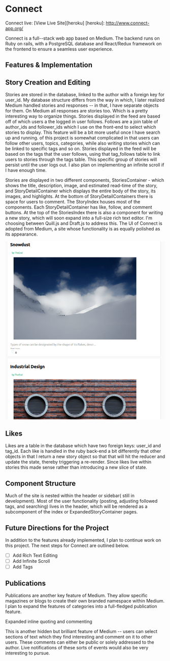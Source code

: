 # Connect

Connect live:
[View Live Site][heroku]
[heroku]: http://www.connect-app.org/

Connect is a full--stack web app based on Medium. The backend runs on Ruby on rails, with a PostgreSQL database and React/Redux framework on the frontend to ensure a seamless user experience.

## Features & Implementation

## Story Creation and Editing

Stories are stored in the database, linked to the author with a foreign key for user_id. My database structure differs from the way in which, I later realized Medium handled stories and responses -- in that, I have separate objects for them. On Medium all responses are stories too. Which is a pretty interesting way to organize things. Stories displayed in the feed are based off of which users a the logged in user follows. Follows are a join table of author_ids and follower_ids which I use on the front-end to select which stories to display. This feature will be a bit more useful once I have search up and running. of this project is somewhat complicated in that users can follow other users, topics, categories, while also writing stories which can be linked to specific tags and so on. Stories displayed in the feed will be based on the tags that the user follows, using that tag_follows table to link users to stories through the tags table. This specific group of stories will persist until the user logs out. I also plan on implementing an infinite scroll if I have enough time.

Stories are displayed in two different components, StoriesContainer - which shows the title, description, image, and estimated read-time of the story, and StoryDetailContainer which displays the entire body of the story, its images, and highlights. At the bottom of StoryDetailContainers there is space for users to comment. The StoryIndex houses most of the components. Each StoryDetailContainer has like, follow, and comment buttons. At the top of the StoriesIndex there is also a component for writing a new story, which will soon expand into a full-size rich text editor. I'm choosing between Quill.js and Draft.js to address this. The UI of Connect is adopted from Medium, a site whose functionality is as equally polished as its appearance.

![image_of_stories_index](./app/assets/images/stories-index.png)

## Likes

Likes are a table in the database which have two foreign keys: user_id and tag_id. Each like is handled in the ruby back-end a bit differently that other objects in that I return a new story object so that that will hit the reducer and update the state, thereby triggering a re-render. Since likes live within stories this made sense rather than introducing a new slice of state.

## Component Structure

Much of the site is nested within the header or sidebar( still in development). Most of the user functionality (posting, adjusting followed tags, and searching) lives in the header, which will be rendered as a subcomponent of the index or ExpandedStoryContainer pages.


## Future Directions for the Project

In addition to the features already implemented, I plan to continue work on this project. The next steps for Connect are outlined below.

- [ ] Add Rich Text Editing
- [ ] Add Infinite Scroll
- [ ] Add Tags

## Publications

Publications are another key feature of Medium. They allow specific magazines or blogs to create their own branded namespace within Medium. I plan to expand the features of categories into a full-fledged publication feature.

Expanded inline quoting and commenting

This is another hidden but brilliant feature of Medium -- users can select sections of text which they find interesting and comment on it to other users. These comments can either be public or solely addressed to the author. Live notifications of these sorts of events would also be very interesting to pursue.
